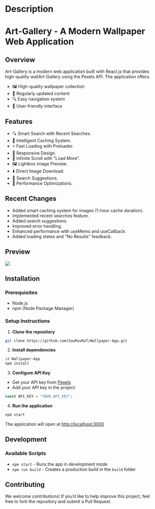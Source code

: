 # Description

# Art-Gallery - A Modern Wallpaper Web Application

## Overview
Art-Gallery is a modern web application built with React.js that provides high-quality wallArt-Gallery using the Pexels API. The application offers:

- 🖼️ High-quality wallpaper collection
- 🔄 Regularly updated content
- 🔍 Easy navigation system
- 👥 User-friendly interface

## Features

- 🔍 Smart Search with Recent Searches.
- 💾 Intelligent Caching System.
- ⚡ Fast Loading with Preloader.
- 📱 Responsive Design.
- 🔄 Infinite Scroll with "Load More".
- 🖼️ Lightbox Image Preview.
- ⬇️ Direct Image Download.
- 🎯 Search Suggestions.
- 💪 Performance Optimizations.

## Recent Changes

- Added smart caching system for images (1-hour cache duration).
- Implemented recent searches feature.
- Added search suggestions.
- Improved error handling.
- Enhanced performance with useMemo and useCallback.
- Added loading states and "No Results" feedback.

## Preview
<img src="./images/sample-2.png" />

## Installation

### Prerequisites
- Node.js
- npm (Node Package Manager)

### Setup Instructions

1. **Clone the repository**
```bash
git clone https://github.com/SauRavRwT/Wallpaper-App.git
```

2. **Install dependencies**
```bash
cd Wallpaper-App
npm install
```

3. **Configure API Key**
- Get your API key from [Pexels](https://www.pexels.com/api/key/)
- Add your API key in the project:
```javascript
const API_KEY = "YOUR_API_KEY";
```

4. **Run the application**
```bash
npm start
```
The application will open at [http://localhost:3000](http://localhost:3000)

## Development

### Available Scripts

- `npm start` - Runs the app in development mode
- `npm run build` - Creates a production build in the `build` folder

## Contributing

We welcome contributions! If you’d like to help improve this project, feel free to fork the repository and submit a Pull Request.
